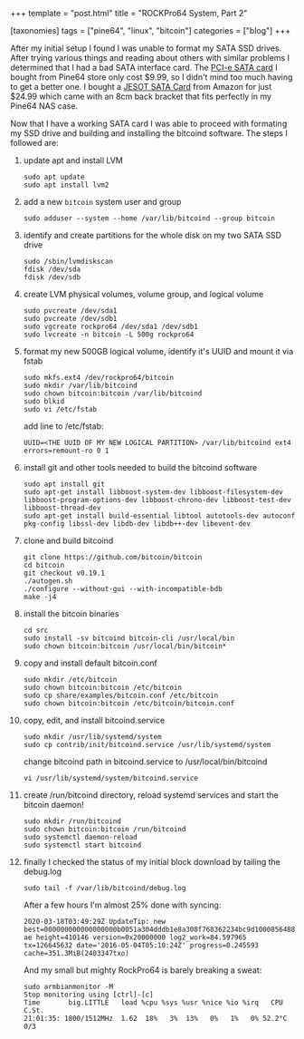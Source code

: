 +++
template = "post.html"
title = "ROCKPro64 System, Part 2"

[taxonomies]
tags = ["pine64", "linux", "bitcoin"]
categories = ["blog"]
+++

After my initial setup I found I was unable to format my SATA SSD drives. After trying various things and reading about
others with similar problems I determined that I had a bad SATA interface card. The [PCI-e SATA card](https://store.pine64.org/?product=rockpro64-pci-e-to-dual-sata-ii-interface-card) 
I bought from Pine64 store only cost $9.99, so I didn't mind too much having to get a better one. I bought a [JESOT SATA Card](https://www.amazon.com/gp/product/B07VZZ11GB)
from Amazon for just $24.99 which came with an 8cm back bracket that fits perfectly in my Pine64 NAS case. 

Now that I have a working SATA card I was able to proceed with formating my SSD drive and building and installing the 
bitcoind software. The steps I followed are:

1. update apt and install LVM
   ```
   sudo apt update
   sudo apt install lvm2
   ```
   
2. add a new `bitcoin` system user and group
    ```
    sudo adduser --system --home /var/lib/bitcoind --group bitcoin
    ```

3. identify and create partitions for the whole disk on my two SATA SSD drive
    ```
    sudo /sbin/lvmdiskscan
    fdisk /dev/sda
    fdisk /dev/sdb
    ```

4. create LVM physical volumes, volume group, and logical volume
    ```
    sudo pvcreate /dev/sda1
    sudo pvcreate /dev/sdb1
    sudo vgcreate rockpro64 /dev/sda1 /dev/sdb1
    sudo lvcreate -n bitcoin -L 500g rockpro64
    ```
   
5. format my new 500GB logical volume, identify it's UUID and mount it via fstab
    ```
    sudo mkfs.ext4 /dev/rockpro64/bitcoin
    sudo mkdir /var/lib/bitcoind
    sudo chown bitcoin:bitcoin /var/lib/bitcoind
    sudo blkid
    sudo vi /etc/fstab
    ```
    add line to /etc/fstab:
    ```
    UUID=<THE UUID OF MY NEW LOGICAL PARTITION> /var/lib/bitcoind ext4 errors=remount-ro 0 1
    ```

6. install git and other tools needed to build the bitcoind software
    ```
    sudo apt install git
    sudo apt-get install libboost-system-dev libboost-filesystem-dev libboost-program-options-dev libboost-chrono-dev libboost-test-dev libboost-thread-dev
    sudo apt-get install build-essential libtool autotools-dev autoconf pkg-config libssl-dev libdb-dev libdb++-dev libevent-dev
    ```

7. clone and build bitcoind
    ```
    git clone https://github.com/bitcoin/bitcoin
    cd bitcoin
    git checkout v0.19.1
    ./autogen.sh
    ./configure --without-gui --with-incompatible-bdb
    make -j4
    ```

8. install the bitcoin binaries
    ```
    cd src
    sudo install -sv bitcoind bitcoin-cli /usr/local/bin
    sudo chown bitcoin:bitcoin /usr/local/bin/bitcoin*
    ```

9. copy and install default bitcoin.conf
    ```
    sudo mkdir /etc/bitcoin
    sudo chown bitcoin:bitcoin /etc/bitcoin
    sudo cp share/examples/bitcoin.conf /etc/bitcoin
    sudo chown bitcoin:bitcoin /etc/bitcoin/bitcoin.conf
    ```

10. copy, edit, and install bitcoind.service 
    ```
    sudo mkdir /usr/lib/systemd/system
    sudo cp contrib/init/bitcoind.service /usr/lib/systemd/system
    ```
    change bitcoind path in bitcoind.service to /usr/local/bin/bitcoind
    ```
    vi /usr/lib/systemd/system/bitcoind.service 
    ```
   
11. create /run/bitcoind directory, reload systemd services and start the bitcoin daemon! 
    ```
    sudo mkdir /run/bitcoind
    sudo chown bitcoin:bitcoin /run/bitcoind
    sudo systemctl daemon-reload
    sudo systemctl start bitcoind
    ```
    
12. finally I checked the status of my initial block download by tailing the debug.log
    ```
    sudo tail -f /var/lib/bitcoind/debug.log
    ```
    After a few hours I'm almost 25% done with syncing:
    
    ```2020-03-18T03:49:29Z UpdateTip: new best=000000000000000000b0051a304dddb1e8a308f768362234bc9d1000856488ae height=410146 version=0x20000000 log2_work=84.597965 tx=126645632 date='2016-05-04T05:10:24Z' progress=0.245593 cache=351.3MiB(2403347txo)```
    
    And my small but mighty RockPro64 is barely breaking a sweat:
    ```
    sudo armbianmonitor -M
    Stop monitoring using [ctrl]-[c]
    Time       big.LITTLE   load %cpu %sys %usr %nice %io %irq   CPU  C.St.
    21:01:35: 1800/1512MHz  1.62  18%   3%  13%   0%   1%   0% 52.2°C  0/3
    ```